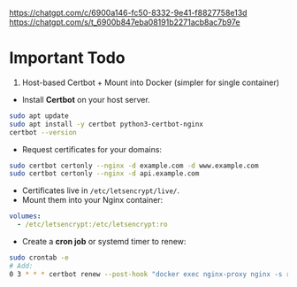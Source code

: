 https://chatgpt.com/c/6900a146-fc50-8332-9e41-f8827758e13d
https://chatgpt.com/s/t_6900b847eba08191b2271acb8ac7b97e

# Important Todo

1. Host-based Certbot + Mount into Docker (simpler for single container)

- Install **Certbot** on your host server.

```bash
sudo apt update
sudo apt install -y certbot python3-certbot-nginx
certbot --version
```

- Request certificates for your domains:

```bash
sudo certbot certonly --nginx -d example.com -d www.example.com
sudo certbot certonly --nginx -d api.example.com
```

- Certificates live in `/etc/letsencrypt/live/`.
- Mount them into your Nginx container:

```yaml
volumes:
  - /etc/letsencrypt:/etc/letsencrypt:ro
```

- Create a **cron job** or systemd timer to renew:

```bash
sudo crontab -e
# Add:
0 3 * * * certbot renew --post-hook "docker exec nginx-proxy nginx -s reload"
```

